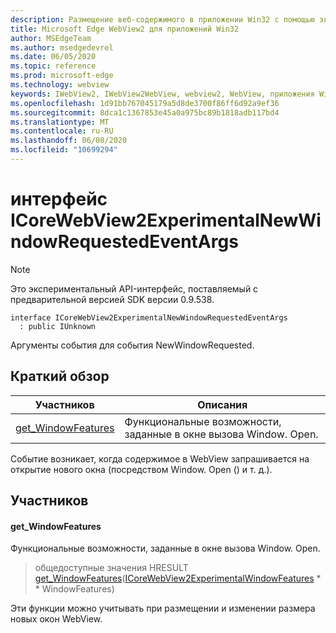 ```yaml
---
description: Размещение веб-содержимого в приложении Win32 с помощью элемента управления Microsoft Edge WebView2
title: Microsoft Edge WebView2 для приложений Win32
author: MSEdgeTeam
ms.author: msedgedevrel
ms.date: 06/05/2020
ms.topic: reference
ms.prod: microsoft-edge
ms.technology: webview
keywords: IWebView2, IWebView2WebView, webview2, WebView, приложения Win32, Win32, EDGE, ICoreWebView2, ICoreWebView2Controller, элемент управления "веб-браузер", HTML Edge
ms.openlocfilehash: 1d91bb767045179a5d8de3700f86ff6d92a9ef36
ms.sourcegitcommit: 8dca1c1367853e45a0a975bc89b1818adb117bd4
ms.translationtype: MT
ms.contentlocale: ru-RU
ms.lasthandoff: 06/08/2020
ms.locfileid: "10699294"
---
```

# интерфейс ICoreWebView2ExperimentalNewWindowRequestedEventArgs 

> [!NOTE]
> Это экспериментальный API-интерфейс, поставляемый с предварительной версией SDK версии 0.9.538.

```
interface ICoreWebView2ExperimentalNewWindowRequestedEventArgs
  : public IUnknown
```

Аргументы события для события NewWindowRequested.

## Краткий обзор

 Участников                        | Описания
--------------------------------|---------------------------------------------
[get_WindowFeatures](#get_windowfeatures) | Функциональные возможности, заданные в окне вызова Window. Open.

Событие возникает, когда содержимое в WebView запрашивается на открытие нового окна (посредством Window. Open () и т. д.).

## Участников

#### get_WindowFeatures 

Функциональные возможности, заданные в окне вызова Window. Open.

> общедоступные значения HRESULT [get_WindowFeatures](#get_windowfeatures)([ICoreWebView2ExperimentalWindowFeatures](icorewebview2experimentalwindowfeatures.md) * * WindowFeatures)

Эти функции можно учитывать при размещении и изменении размера новых окон WebView.

